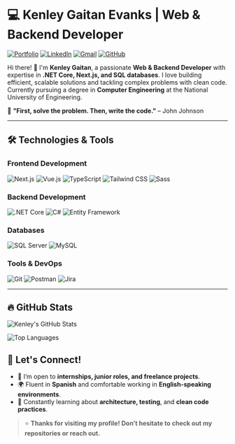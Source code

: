 # 💻 Kenley Gaitan Evanks | Web & Backend Developer  

[![Portfolio](https://img.shields.io/badge/Portfolio-%23000000.svg?style=for-the-badge&logo=react&logoColor=white)](https://kenley-gaitan-portfolio.netlify.app/)
[![LinkedIn](https://img.shields.io/badge/LinkedIn-0077B5?style=for-the-badge&logo=linkedin&logoColor=white)](https://www.linkedin.com/in/kenley-gaitan-evanks-0a2739363/)
[![Gmail](https://img.shields.io/badge/Gmail-D14836?style=for-the-badge&logo=gmail&logoColor=white)](mailto:kenleyjos619@gmail.com)
[![GitHub](https://img.shields.io/badge/GitHub-100000?style=for-the-badge&logo=github&logoColor=white)](https://github.com/Gaitan19)

Hi there! 👋 I'm **Kenley Gaitan**, a passionate **Web & Backend Developer** with expertise in **.NET Core, Next.js, and SQL databases**. I love building efficient, scalable solutions and tackling complex problems with clean code. Currently pursuing a degree in **Computer Engineering** at the National University of Engineering.  

🔹 **"First, solve the problem. Then, write the code."** – John Johnson  

---

## 🛠️ Technologies & Tools  

### **Frontend Development**  
![Next.js](https://img.shields.io/badge/Next.js-000000?style=for-the-badge&logo=nextdotjs&logoColor=white)
![Vue.js](https://img.shields.io/badge/Vue.js-4FC08D?style=for-the-badge&logo=vuedotjs&logoColor=white)
![TypeScript](https://img.shields.io/badge/TypeScript-3178C6?style=for-the-badge&logo=typescript&logoColor=white)
![Tailwind CSS](https://img.shields.io/badge/Tailwind_CSS-38B2AC?style=for-the-badge&logo=tailwind-css&logoColor=white)
![Sass](https://img.shields.io/badge/Sass-CC6699?style=for-the-badge&logo=sass&logoColor=white)

### **Backend Development**  
![.NET Core](https://img.shields.io/badge/.NET-512BD4?style=for-the-badge&logo=dotnet&logoColor=white)
![C#](https://img.shields.io/badge/C%23-239120?style=for-the-badge&logo=c-sharp&logoColor=white)
![Entity Framework](https://img.shields.io/badge/Entity_Framework-512BD4?style=for-the-badge&logo=dotnet&logoColor=white)

### **Databases**  
![SQL Server](https://img.shields.io/badge/SQL_Server-CC2927?style=for-the-badge&logo=microsoft-sql-server&logoColor=white)
![MySQL](https://img.shields.io/badge/MySQL-4479A1?style=for-the-badge&logo=mysql&logoColor=white)

### **Tools & DevOps**  
![Git](https://img.shields.io/badge/Git-F05032?style=for-the-badge&logo=git&logoColor=white)
![Postman](https://img.shields.io/badge/Postman-FF6C37?style=for-the-badge&logo=postman&logoColor=white)
![Jira](https://img.shields.io/badge/Jira-0052CC?style=for-the-badge&logo=jira&logoColor=white) 

---

## 🔥 GitHub Stats  

![Kenley's GitHub Stats](https://github-readme-stats.vercel.app/api?username=Gaitan19&show_icons=true&theme=radical&hide_border=true)  

![Top Languages](https://github-readme-stats.vercel.app/api/top-langs/?username=Gaitan19&layout=compact&theme=radical&hide_border=true)  



## 🧭 Let's Connect!

- 💼 I’m open to **internships, junior roles, and freelance projects**.
- 🌍 Fluent in **Spanish** and comfortable working in **English-speaking environments**.
- 🧠 Constantly learning about **architecture, testing**, and **clean code practices**.

> ⭐ **Thanks for visiting my profile! Don’t hesitate to check out my repositories or reach out.**  
